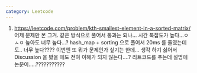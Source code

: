 ```yaml
---
category: Leetcode
---
```


1. <https://leetcode.com/problem/kth-smallest-element-in-a-sorted-matrix/> 어제 문제만 본 그거. 같은 방식으로 풀어서 통과는 되나... 시간 복잡도가 높다...ㅇㅅㅇ 높아도 너무 높다...? hash_map + sorting 으로 풀어서 20ms 를 줄였는데도.. 너무 높다???? 이번엔 또 뭐가 문제인가 싶기는 한데... 생각 하기 싫어서 Discussion 을 봤을 에도 전혀 이해가 되지 않는다....? 리트코드를 푸는데 설명에 논문이.....???????????
